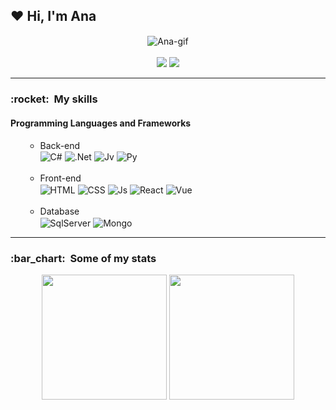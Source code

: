 ## :heart: Hi, I'm Ana
<div align="center">
  <img align="center" alt="Ana-gif"  src="https://github.com/user-attachments/assets/5100ea90-a9f6-438d-bc4a-c4e00e3e2714">
  <a href="https://github.com/ol-anaa">
    <br><br>
  <a href="mailto:ol.anabiaa@gmail.com"><img src="https://img.shields.io/badge/-Gmail-%23333?style=for-the-badge&logo=gmail&logoColor=white" target="_blank"></a>
  <a href="https://www.linkedin.com/in/anaoliveira1603" target="_blank"><img src="https://img.shields.io/badge/-LinkedIn-%230077B5?style=for-the-badge&logo=linkedin&logoColor=white" target="_blank"></a>
</div>

  ----
  
<div style="display: inline_block">
  <h3>:rocket: &nbsp;My skills </h3>
  <h4>Programming Languages and Frameworks</h4>
  <ol>
    <ul>
        <li>Back-end</li>
        <img align="center" alt="C#" src="https://img.shields.io/badge/C%23-239120?style=for-the-badge&logo=c-sharp&logoColor=white"/>
        <img align="center" alt=".Net" src="https://img.shields.io/badge/.NET-5C2D91?style=for-the-badge&logo=.net&logoColor=white"/>
        <img align="center" alt="Jv" src="https://img.shields.io/badge/Java-ED8B00?style=for-the-badge&logo=openjdk&logoColor=white"/>
        <img align="center" alt="Py" src="https://img.shields.io/badge/Python-3776AB?style=for-the-badge&logo=python&logoColor=white"/>
      <br><br>
        <li>Front-end</li>
        <img align="center" alt="HTML" src="https://img.shields.io/badge/HTML5-E34F26?style=for-the-badge&logo=html5&logoColor=white"/>
        <img align="center" alt="CSS" src="https://img.shields.io/badge/CSS3-1572B6?style=for-the-badge&logo=css3&logoColor=white"/>
        <img align="center" alt="Js" src="https://img.shields.io/badge/JavaScript-F7DF1E?style=for-the-badge&logo=javascript&logoColor=black"/>
        <img align="center" alt="React" src="https://img.shields.io/badge/React-20232A?style=for-the-badge&logo=react&logoColor=61DAFB"/>
        <img align="center" alt="Vue" src="https://img.shields.io/badge/Vue.js-35495E?style=for-the-badge&logo=vue.js&logoColor=4FC08D"/>
    <br><br>
        <li>Database</li>
        <img align="center" alt="SqlServer" src="https://img.shields.io/badge/Microsoft%20SQL%20Server-CC2927?style=for-the-badge&logo=microsoft%20sql%20server&logoColor=white"/>
        <img align="center" alt="Mongo" src="https://img.shields.io/badge/MongoDB-4EA94B?style=for-the-badge&logo=mongodb&logoColor=white"/>
    </ul>
  <ol>
</div> 
    
  ----
    
<h3>:bar_chart: &nbsp;Some of my stats</h3>   
<div align="center" style="display: inline_block">
  <img height="200em" src="https://github-readme-stats.vercel.app/api?username=ol-anaa&show_icons=true&theme=dracula&include_all_commits=true&count_private=true"/>
  <img height="200em" src="https://github-readme-stats.vercel.app/api/top-langs/?username=ol-anaa&layout=compact&langs_count=7&theme=dracula"/>
</div>
</div>
